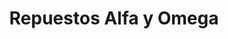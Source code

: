 ---
title: "Repuestos Alfa y Omega"
url: /tres-rios/repuestos-alfa-y-omega/
shop: piezas de automóviles
---